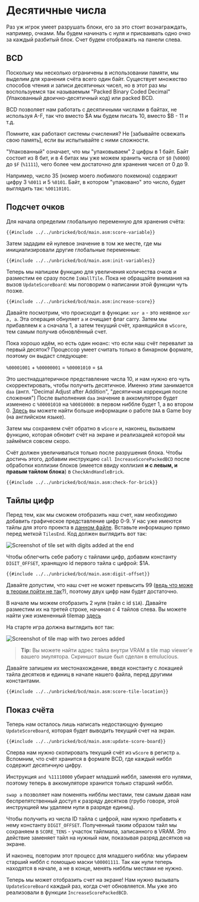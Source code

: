 # Десятичные числа

Раз уж игрок умеет разрушать блоки, его за это стоит вознаграждать, например, очками.
Мы будем начинать с нуля и присваивать одно очко за каждый разбитый блок.
Счет будем отображать на панели слева. 

## BCD

Поскольку мы несколько ограничены в использовании памяти, мы выделим для хранения счёта всего один байт. Существует множество способов чтения и записи десятичных чисел, но в этот раз мы воспользуемся так называемым "Packed Binary Coded Decimal" (Упакованный двоично-десятичный код) или packed BCD.

BCD позволяет нам работать с десятичными числами в байтах, не используя A-F, так что вместо $A мы будем писать 10, вместо $B - 11 и т.д.

Помните, как работают системы счисления? Не [забывайте освежать свою память], если вы испытывайте с ними сложности.

"Упакованный" означает, что мы "упаковываем" 2 цифры в 1 байт. Байт состоит из 8 бит, и в 4 битах мы уже можем хранить числа от `$0` (`%0000`) до `$F` (`%1111`), чего более чем достаточно для хранения чисел от 0 до 9.

Например, число 35 (номер моего любимого покемона) содержит цифру 3 `%0011` и 5 `%0101`. Байт, в котором "упаковано" это число, будет выглядить так: `%00110101`.

## Подсчет очков

Для начала определим глобальную переменную для хранения счёта:

```rgbasm,linenos,start={{#line_no_of "" ../../unbricked/bcd/main.asm:score-variable}}
{{#include ../../unbricked/bcd/main.asm:score-variable}}
```

Затем зададим ей нулевое значение в том же месте, где мы инициализировали другие глобальные переменные:

```rgbasm,linenos,start={{#line_no_of "" ../../unbricked/bcd/main.asm:init-variables}}
{{#include ../../unbricked/bcd/main.asm:init-variables}}
```

Теперь мы напишем функцию для увеличения количества очков и разместим ее сразу после `IsWallTile`.
Пока не обращайте внимания на вызов `UpdateScoreBoard`: мы поговорим о написании этой функции чуть позже.

```rgbasm,linenos,start={{#line_no_of "" ../../unbricked/bcd/main.asm:increase-score}}
{{#include ../../unbricked/bcd/main.asm:increase-score}}
```

Давайте посмотрим, что происходит в функции:
`xor a` - это неявное `xor a, a`. Эта операция обнуляет `a` и очищает флаг carry.
Затем мы прибавляем к `a` сначала 1, а затем текущий счёт, хранящийся в `wScore`, тем самым получив обновлённый счет.

Пока хорошо идём, но есть один нюанс: что если наш счёт перевалит за первый десяток? Процессор умеет считать только в бинарном формате, поэтому он выдаст следующее:

`%00001001` + `%00000001` = `%00001010` = `$A`

Это шестнадцатеричное представление числа 10, и нам нужно его чуть скорректировать, чтобы получить десятичное. Именно этим занимается `daa` (англ. "Decimal Adjust after Addition", "десятичная коррекция после сложения")
После выполнения `daa` значение в аккомуляторе будет изменено с `%00001010` на `%00010000`: в первом ниббле будет 1, а во втором 0. [Здесь](https://blog.ollien.com/posts/gb-daa/) вы можете найти больше информации о работе `DAA` в Game boy (на английском языке).

Затем мы сохраняем счёт обратно в `wScore` и, наконец, вызываем функцию, которая обновит счёт на экране и реализацией которой мы займёмся совсем скоро.

Счёт должен увеличиваться только после разрушения блока. Чтобы достичь этого, добавим инструкцию `call IncreaseScorePackedBCD` после обработки коллизии блоков (имеется ввиду коллизия **и с левым, и правым тайлом блока**) в `CheckAndHandleBrick`. 

```rgbasm,linenos,start={{#line_no_of "" ../../unbricked/bcd/main.asm:check-for-brick}}
{{#include ../../unbricked/bcd/main.asm:check-for-brick}}
```

## Тайлы цифр

Перед тем, как мы сможем отобразить наш счет, нам необходимо добавить графическое представление цифр 0-9. У нас уже имеются тайлы для этого проекта в [данном файле](https://github.com/gbdev/gb-asm-tutorial/raw/master/unbricked/bcd/digit-tileset.asm). Вставьте информацию прямо перед меткой `TilesEnd`. Код должен выглядить вот так:

![Screenshot of tile set with digits added at the end](../assets/part2/img/bcd-tileset.png)

Чтобы облегчить себе работу с тайлами цифр, добавим константу `DIGIT_OFFSET`, хранящую id первого тайла с цифрой: $1A.

```rgbasm,linenos,start={{#line_no_of "" ../../unbricked/bcd/main.asm:digit-offset}}
{{#include ../../unbricked/bcd/main.asm:digit-offset}}
```

Давайте допустим, что наш счет не может превысить 99 ([ведь что може в теории пойти не так](https://ru.wikipedia.org/wiki/%D0%9F%D1%80%D0%BE%D0%B1%D0%BB%D0%B5%D0%BC%D0%B0_2000_%D0%B3%D0%BE%D0%B4%D0%B0)?), поэтому двух цифр нам будет достаточно.

В начале мы можем отобразить 2 нуля (тайл с id `$1A`). Давайте разместим их на третей строке, начиная с 4 тайлов слева.
Вы можете найти уже измененный tilemap [здесь](https://github.com/gbdev/gb-asm-tutorial/raw/master/unbricked/bcd/tilemap.asm)

На старте игра должна выглядить вот так:

![Screenshot of tile map with two zeroes added](../assets/part2/img/bcd-tilemap.png)

> **Tip:** Вы можете найти адрес тайла внутри VRAM в tile map viewer'е вашего эмулятора.
> Скриншот выше был сделан в emulucious.

Давайте запишем их местонахождение, введя константу с локацией тайла десятков и единиц в начале нашего файла, перед другими константами.

```rgbasm,linenos,start={{#line_no_of "" ../../unbricked/bcd/main.asm:score-tile-location}}
{{#include ../../unbricked/bcd/main.asm:score-tile-location}}
```
## Показ счёта

Теперь нам осталось лишь написать недостающую функцию `UpdateScoreBoard`, которая будет выводить текущий счет на экран.

```rgbasm,linenos,start={{#line_no_of "" ../../unbricked/bcd/main.asm:update-score-board}}
{{#include ../../unbricked/bcd/main.asm:update-score-board}}
```

Сперва нам нужно скопировать текущий счёт из `wScore` в регистр `a`. Вспомним, что счёт хранится в формате BCD, где каждый ниббл содержит десятичную цифру. 

Инструкция `and %11110000` убирает младший ниббл, заменяя его нулями, поэтому теперь в аккомуляторе хранится только старший ниббл.

`swap a` позволяет нам поменять нибблы местами, тем самым давая нам беспрепятственный доступ к разряду десятков (грубо говоря, этой инструкцией мы удаляем нули в разряде единиц).

Чтобы получить из числа ID тайла с цифрой, нам нужно прибавить к нему константу `DIGIT_OFFSET`. Полученный таким образом тайл мы сохраняем в `SCORE_TENS` - участок тайлмапа, записанного в VRAM. Это действие заменяет тайл на нужный нам, показывая разряд десятков на экране.

И наконец, повторим этот процесс для младшего ниббла: мы убираем старший ниббл с помощью маски `%00001111`. Так как нули теперь находятся в начале, а не в конце, менять нибблы местами не нужно.

Теперь мы может отобразить счет на экране! Нам нужно вызывать `UpdateScoreBoard` каждый раз, когда счет обновляется. Мы уже это реализовали в функции `IncreaseScorePackedBCD`.
